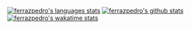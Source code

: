 <!--
**ferrazpedro/ferrazpedro** is a ✨ _special_ ✨ repository because its `README.md` (this file) appears on your GitHub profile.

Here are some ideas to get you started:

- 🔭 I’m currently working on ...
- 🌱 I’m currently learning ...
- 👯 I’m looking to collaborate on ...
- 🤔 I’m looking for help with ...
- 💬 Ask me about ...
- 📫 How to reach me: ...
- 😄 Pronouns: ...
- ⚡ Fun fact: ...
-->

[![ferrazpedro's languages stats](https://github-readme-stats.vercel.app/api/top-langs/?username=ferrazpedro&layout=compact&theme=gruvbox)](https://github.com/ferrazpedro)
[![ferrazpedro's github stats](https://github-readme-stats.vercel.app/api?username=ferrazpedro&show_icons=true&theme=gruvbox&count_private=true)](https://github.com/ferrazpedro)
[![ferrazpedro's wakatime stats](https://github-readme-stats.vercel.app/api/wakatime?username=ferrazpedro&layout=compact&theme=gruvbox)](https://wakatime.com/@ferrazpedro)
